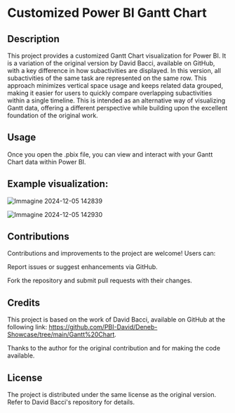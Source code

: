 # Customized Power BI Gantt Chart

## Description

This project provides a customized Gantt Chart visualization for Power BI. It is a variation of the original version by David Bacci, available on GitHub, with a key difference in how subactivities are displayed. In this version, all subactivities of the same task are represented on the same row. This approach minimizes vertical space usage and keeps related data grouped, making it easier for users to quickly compare overlapping subactivities within a single timeline. This is intended as an alternative way of visualizing Gantt data, offering a different perspective while building upon the excellent foundation of the original work.

## Usage

Once you open the .pbix file, you can view and interact with your Gantt Chart data within Power BI.

## Example visualization:

![Immagine 2024-12-05 142839](https://github.com/user-attachments/assets/b0bd551e-cc75-4a1c-8720-bd114fa9e0f4)

![Immagine 2024-12-05 142930](https://github.com/user-attachments/assets/e1301847-ac69-4086-8a06-474a5256fb16)


## Contributions

Contributions and improvements to the project are welcome! Users can:

Report issues or suggest enhancements via GitHub.

Fork the repository and submit pull requests with their changes.

## Credits

This project is based on the work of David Bacci, available on GitHub at the following link: https://github.com/PBI-David/Deneb-Showcase/tree/main/Gantt%20Chart.

Thanks to the author for the original contribution and for making the code available.

## License

The project is distributed under the same license as the original version. Refer to David Bacci's repository for details.

